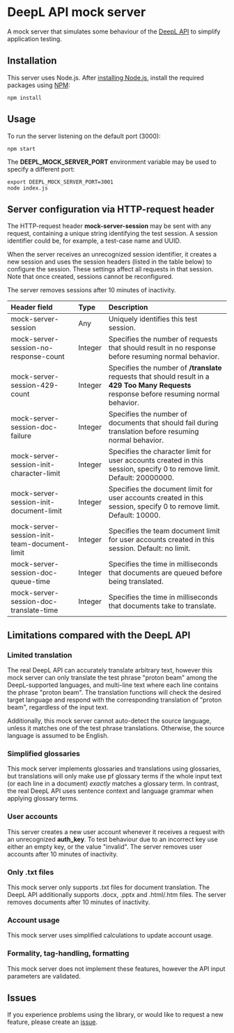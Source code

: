 # DeepL API mock server
A mock server that simulates some behaviour of the
[DeepL API](https://www.deepl.com/docs-api?utm_source=github&utm_medium=github-deepl-mock-readme) to simplify application
testing.

## Installation
This server uses Node.js. After [installing Node.js](https://nodejs.dev/learn/how-to-install-nodejs), install the
required packages using [NPM](https://www.npmjs.com/):
```shell
npm install
```

## Usage
To run the server listening on the default port (3000):
```shell
npm start
```
The **DEEPL_MOCK_SERVER_PORT** environment variable may be used to specify a different port:
```shell
export DEEPL_MOCK_SERVER_PORT=3001
node index.js
```

## Server configuration via HTTP-request header
The HTTP-request header **mock-server-session** may be sent with any request, containing a unique string identifying the
test session. A session identifier could be, for example, a test-case name and UUID.

When the server receives an unrecognized session identifier, it creates a new session and uses the session headers
(listed in the table below) to configure the session. These settings affect all requests in that session. Note that
once created, sessions cannot be reconfigured.

The server removes sessions after 10 minutes of inactivity.

|Header field |Type  | Description|
| :--- | :--- | :--- |
|mock-server-session|Any|Uniquely identifies this test session.|
|mock-server-session-no-response-count|Integer|Specifies the number of requests that should result in no response before resuming normal behavior.|
|mock-server-session-429-count|Integer|Specifies the number of **/translate** requests that should result in a **429 Too Many Requests** response before resuming normal behavior.|
|mock-server-session-doc-failure|Integer|Specifies the number of documents that should fail during translation before resuming normal behavior.|
|mock-server-session-init-character-limit|Integer|Specifies the character limit for user accounts created in this session, specify 0 to remove limit. Default: 20000000.|
|mock-server-session-init-document-limit|Integer|Specifies the document limit for user accounts created in this session, specify 0 to remove limit. Default: 10000.|
|mock-server-session-init-team-document-limit|Integer|Specifies the team document limit for user accounts created in this session. Default: no limit.|
|mock-server-session-doc-queue-time|Integer|Specifies the time in milliseconds that documents are queued before being translated.|
|mock-server-session-doc-translate-time|Integer|Specifies the time in milliseconds that documents take to translate.|

## Limitations compared with the DeepL API
### Limited translation
The real DeepL API can accurately translate arbitrary text, however this mock server can only translate the test
phrase "proton beam" among the DeepL-supported languages, and multi-line text where each line contains the phrase
"proton beam". The translation functions will check the desired target language and respond with the corresponding
translation of "proton beam", regardless of the input text. 

Additionally, this mock server cannot auto-detect the source language, unless it matches one of the test phrase
translations. Otherwise, the source language is assumed to be English.

### Simplified glossaries
This mock server implements glossaries and translations using glossaries, but translations will only
make use pf glossary terms if the whole input text (or each line in a document) *exactly* matches a
glossary term. In contrast, the real DeepL API uses sentence context and language grammar when
applying glossary terms.

### User accounts
This server creates a new user account whenever it receives a request with an unrecognized **auth_key**. To test
behaviour due to an incorrect key use either an empty key, or the value "invalid". The server removes user accounts
after 10 minutes of inactivity.

### Only .txt files
This mock server only supports .txt files for document translation. The DeepL API additionally supports .docx, .pptx
and .html/.htm files. The server removes documents after 10 minutes of inactivity.

### Account usage
This mock server uses simplified calculations to update account usage. 

### Formality, tag-handling, formatting 
This mock server does not implement these features, however the API input parameters are validated.

## Issues
If you experience problems using the library, or would like to request a new feature, please create an 
[issue](https://www.github.com/DeepLcom/deepl-mock/issues). 
